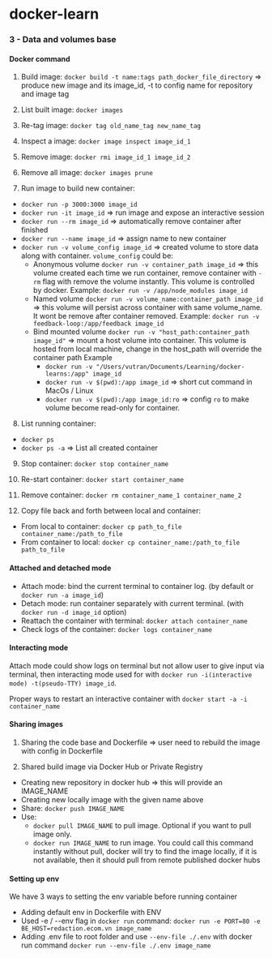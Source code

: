 # docker-learn

### 3 - Data and volumes base

#### Docker command

1. Build image: `docker build -t name:tags path_docker_file_directory` => produce new image and its image_id, -t to config name for repository and image tag

2. List built image: `docker images`

3. Re-tag image: `docker tag old_name_tag new_name_tag`

4. Inspect a image: `docker image inspect image_id_1`

5. Remove image: `docker rmi image_id_1 image_id_2`

6. Remove all image: `docker images prune`

7. Run image to build new container:

- `docker run -p 3000:3000 image_id`
- `docker run -it image_id` => run image and expose an interactive session
- `docker run --rm image_id` => automatically remove container after finished
- `docker run --name image_id` => assign name to new container
- `docker run -v volume_config image_id` => created volume to store data along with container. `volume_config` could be:
  - Anonymous volume `docker run -v container_path image_id` => this volume created each time we run container, remove container with `-rm` flag with remove the volume instantly. This volume is controlled by docker. Example: `docker run -v /app/node_modules image_id`
  - Named volume `docker run -v volume_name:container_path image_id` => this volume will persist across container with same volume_name. It wont be remove after container removed. Example: `docker run -v feedback-loop:/app/feedback image_id`
  - Bind mounted volume `docker run -v "host_path:container_path image_id"` => mount a host volume into container. This volume is hosted from local machine, change in the host_path will override the container path Example
    - `docker run -v "/Users/vutran/Documents/Learning/docker-learns:/app" image_id`
    - `docker run -v $(pwd):/app image_id` => short cut command in MacOs / Linux
    - `docker run -v $(pwd):/app image_id:ro` => config `ro` to make volume become read-only for container.

8. List running container:

- `docker ps`
- `docker ps -a` => List all created container

9. Stop container: `docker stop container_name`

10. Re-start container: `docker start container_name`

11. Remove container: `docker rm container_name_1 container_name_2`

12. Copy file back and forth between local and container:

- From local to container: `docker cp path_to_file container_name:/path_to_file`
- From container to local: `docker cp container_name:/path_to_file path_to_file`

#### Attached and detached mode

- Attach mode: bind the current terminal to container log. (by default or `docker run -a image_id`)
- Detach mode: run container separately with current terminal. (with `docker run -d image_id` option)
- Reattach the container with terminal: `docker attach container_name`
- Check logs of the container: `docker logs container_name`

#### Interacting mode

Attach mode could show logs on terminal but not allow user to give input via terminal, then interacting mode used for with `docker run -i(interactive mode) -t(pseudo-TTY) image_id`.

Proper ways to restart an interactive container with `docker start -a -i container_name`

#### Sharing images

1. Sharing the code base and Dockerfile => user need to rebuild the image with config in Dockerfile

2. Shared build image via Docker Hub or Private Registry

- Creating new repository in docker hub => this will provide an IMAGE_NAME
- Creating new locally image with the given name above
- Share: `docker push IMAGE_NAME`
- Use:
  - `docker pull IMAGE_NAME` to pull image. Optional if you want to pull image only.
  - `docker run IMAGE_NAME` to run image. You could call this command instantly without pull, docker will try to find the image locally, if it is not available, then it should pull from remote published docker hubs

#### Setting up env

We have 3 ways to setting the env variable before running container

- Adding default env in Dockerfile with ENV
- Used -e / --env flag in `docker run` command: `docker run -e PORT=80 -e BE_HOST=redaction.ecom.vn image_name`
- Adding .env file to root folder and use `--env-file ./.env` with docker run command `docker run --env-file ./.env image_name`
